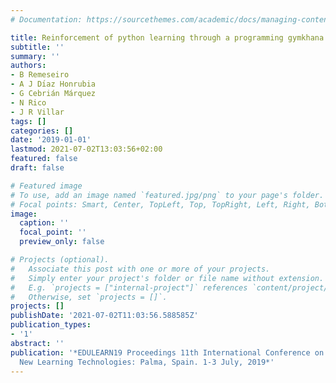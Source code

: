 ```yaml
---
# Documentation: https://sourcethemes.com/academic/docs/managing-content/

title: Reinforcement of python learning through a programming gymkhana
subtitle: ''
summary: ''
authors:
- B Remeseiro
- A J Dı́az Honrubia
- G Cebrián Márquez
- N Rico
- J R Villar
tags: []
categories: []
date: '2019-01-01'
lastmod: 2021-07-02T13:03:56+02:00
featured: false
draft: false

# Featured image
# To use, add an image named `featured.jpg/png` to your page's folder.
# Focal points: Smart, Center, TopLeft, Top, TopRight, Left, Right, BottomLeft, Bottom, BottomRight.
image:
  caption: ''
  focal_point: ''
  preview_only: false

# Projects (optional).
#   Associate this post with one or more of your projects.
#   Simply enter your project's folder or file name without extension.
#   E.g. `projects = ["internal-project"]` references `content/project/deep-learning/index.md`.
#   Otherwise, set `projects = []`.
projects: []
publishDate: '2021-07-02T11:03:56.588585Z'
publication_types:
- '1'
abstract: ''
publication: '*EDULEARN19 Proceedings 11th International Conference on Education and
  New Learning Technologies: Palma, Spain. 1-3 July, 2019*'
---
```


